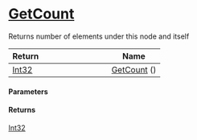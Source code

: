 # [GetCount](./HierarchyElement--GetCount.md)

Returns number of elements under this node and itself

| <span>Return&nbsp;&nbsp;&nbsp;&nbsp;&nbsp;&nbsp;&nbsp;&nbsp;&nbsp;&nbsp;&nbsp;&nbsp;&nbsp;&nbsp;&nbsp;&nbsp;&nbsp;&nbsp;&nbsp;&nbsp;&nbsp;&nbsp;&nbsp;&nbsp;&nbsp;&nbsp;&nbsp;&nbsp;&nbsp;&nbsp;</span> | Name | 
| --- | --- | 
| [Int32](https://docs.microsoft.com/en-us/dotnet/api/System.Int32) | [GetCount](./HierarchyElement--GetCount.md) () | 


#### Parameters

#### Returns
[Int32](https://docs.microsoft.com/en-us/dotnet/api/System.Int32)<br>
